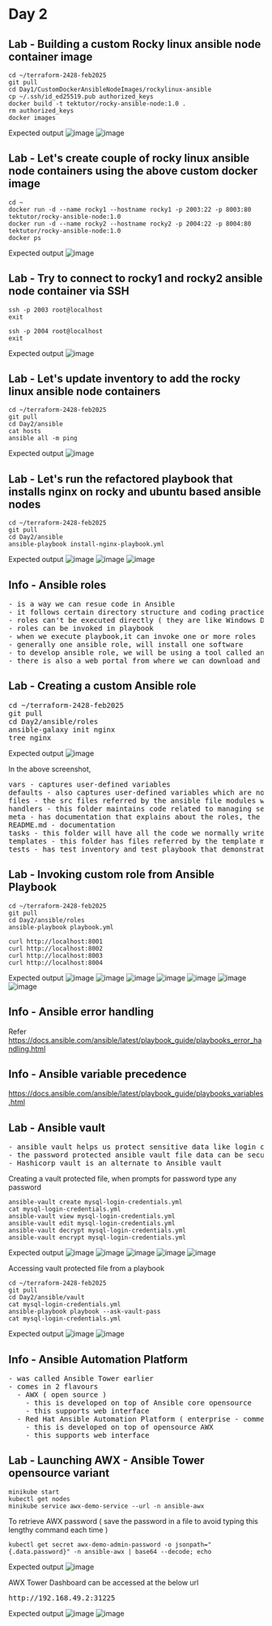 # Day 2

## Lab - Building a custom Rocky linux ansible node container image
```
cd ~/terraform-2428-feb2025
git pull
cd Day1/CustomDockerAnsibleNodeImages/rockylinux-ansible
cp ~/.ssh/id_ed25519.pub authorized_keys
docker build -t tektutor/rocky-ansible-node:1.0 .
rm authorized_keys
docker images
```

Expected output
![image](https://github.com/user-attachments/assets/d49df2b4-f2bb-4d96-bae4-02fdbdcc9934)
![image](https://github.com/user-attachments/assets/86fa4f59-2ae3-4704-97b9-e95ad59397a4)


## Lab - Let's create couple of rocky linux ansible node containers using the above custom docker image
```
cd ~
docker run -d --name rocky1 --hostname rocky1 -p 2003:22 -p 8003:80 tektutor/rocky-ansible-node:1.0
docker run -d --name rocky2 --hostname rocky2 -p 2004:22 -p 8004:80 tektutor/rocky-ansible-node:1.0
docker ps
```

Expected output
![image](https://github.com/user-attachments/assets/0a769789-5ff5-4f4d-94b5-3e2d5e078c0b)

## Lab - Try to connect to rocky1 and rocky2 ansible node container via SSH
```
ssh -p 2003 root@localhost
exit

ssh -p 2004 root@localhost
exit
```

Expected output
![image](https://github.com/user-attachments/assets/162b811a-aab4-4696-8e0c-85645de10f6d)

## Lab - Let's update inventory to add the rocky linux ansible node containers
```
cd ~/terraform-2428-feb2025
git pull
cd Day2/ansible
cat hosts
ansible all -m ping
```

Expected output
![image](https://github.com/user-attachments/assets/c4c8270a-fc33-4970-9a2f-90f3738e9440)


## Lab - Let's run the refactored playbook that installs nginx on rocky and ubuntu based ansible nodes
```
cd ~/terraform-2428-feb2025
git pull
cd Day2/ansible
ansible-playbook install-nginx-playbook.yml
```

Expected output
![image](https://github.com/user-attachments/assets/b2fa4278-fac6-4317-899f-08e395f3998b)
![image](https://github.com/user-attachments/assets/9e30a343-72a9-44a9-b1b2-7c103e8b6520)
![image](https://github.com/user-attachments/assets/38e748af-754f-415f-9b04-69352d755373)

## Info - Ansible roles
<pre>
- is a way we can resue code in Ansible
- it follows certain directory structure and coding practices
- roles can't be executed directly ( they are like Windows DLL )
- roles can be invoked in playbook
- when we execute playbook,it can invoke one or more roles
- generally one ansible role, will install one software
- to develop ansible role, we will be using a tool called ansible-galaxy
- there is also a web portal from where we can download and use opensource roles written by community
</pre>

## Lab - Creating a custom Ansible role
<pre>
cd ~/terraform-2428-feb2025
git pull
cd Day2/ansible/roles
ansible-galaxy init nginx
tree nginx
</pre>

Expected output
![image](https://github.com/user-attachments/assets/476a7b87-f76b-46d9-8684-7317c0edb87f)

In the above screenshot,
<pre>
vars - captures user-defined variables
defaults - also captures user-defined variables which are normally read-only variables
files - the src files referred by the ansible file modules will be maintained here
handlers - this folder maintains code related to managing services, these tasks will be invoked based on some notifications
meta - has documentation that explains about the roles, the platforms(OS) supported by the roles, author, license under which the role is published
README.md - documentation
tasks - this folder will have all the code we normally write in an ansible playbook
templates - this folder has files referred by the template module
tests - has test inventory and test playbook that demonstrates on how one can invoke custom ansible role
</pre>

## Lab - Invoking custom role from Ansible Playbook
```
cd ~/terraform-2428-feb2025
git pull
cd Day2/ansible/roles
ansible-playbook playbook.yml

curl http://localhost:8001
curl http://localhost:8002
curl http://localhost:8003
curl http://localhost:8004
```

Expected output
![image](https://github.com/user-attachments/assets/c2c07f1c-b7a7-44b0-b540-1696b0398352)
![image](https://github.com/user-attachments/assets/1f3518f5-0ff0-412c-907a-46932949cc0a)
![image](https://github.com/user-attachments/assets/bf06652b-6845-45c3-809e-69538203afbc)
![image](https://github.com/user-attachments/assets/a3ffc956-04b7-47d0-bfbd-8b1ebb42d2c2)
![image](https://github.com/user-attachments/assets/6187c9de-584e-4e1d-bea8-5aba08e3b089)
![image](https://github.com/user-attachments/assets/306f8ed5-f5ac-4f98-8b54-d448d26b283f)
![image](https://github.com/user-attachments/assets/5d0fb005-8dba-48d4-ad10-592579ef46c4)

## Info - Ansible error handling
Refer https://docs.ansible.com/ansible/latest/playbook_guide/playbooks_error_handling.html

## Info - Ansible variable precedence
https://docs.ansible.com/ansible/latest/playbook_guide/playbooks_variables.html

## Lab - Ansible vault
<pre>
- ansible vault helps us protect sensitive data like login credentials, public/private keys, etc by encrypting with a password
- the password protected ansible vault file data can be securely accessed from playbooks
- Hashicorp vault is an alternate to Ansible vault
</pre>

Creating a vault protected file, when prompts for password type any password
```
ansible-vault create mysql-login-credentials.yml
cat mysql-login-credentials.yml
ansible-vault view mysql-login-credentials.yml
ansible-vault edit mysql-login-credentials.yml
ansible-vault decrypt mysql-login-credentials.yml
ansible-vault encrypt mysql-login-credentials.yml
```

Expected output
![image](https://github.com/user-attachments/assets/a0b70c3a-84c3-440d-9063-e7e7be5ea49d)
![image](https://github.com/user-attachments/assets/7692a7b5-f676-4c40-b3c0-ce6724723b5a)
![image](https://github.com/user-attachments/assets/555b6949-3eba-457c-8840-4baa92d425c7)
![image](https://github.com/user-attachments/assets/52a62bca-d116-484a-b303-d123dff9ce9e)
![image](https://github.com/user-attachments/assets/2ceb1285-7e65-4032-be0d-9b2976f2b720)


Accessing vault protected file from a playbook
```
cd ~/terraform-2428-feb2025
git pull
cd Day2/ansible/vault
cat mysql-login-credentials.yml
ansible-playbook playbook --ask-vault-pass
cat mysql-login-credentials.yml
```

Expected output
![image](https://github.com/user-attachments/assets/5655bd9d-f50a-4825-ae4b-b9093c083305)
![image](https://github.com/user-attachments/assets/56190462-a523-43b7-b114-aae0606d68c6)

## Info - Ansible Automation Platform
<pre>
- was called Ansible Tower earlier
- comes in 2 flavours
  - AWX ( open source )
    - this is developed on top of Ansible core opensource
    - this supports web interface
  - Red Hat Ansible Automation Platform ( enterprise - commercial product )
    - this is developed on top of opensource AWX
    - this supports web interface
</pre>

## Lab - Launching AWX - Ansible Tower opensource variant
```
minikube start
kubectl get nodes
minikube service awx-demo-service --url -n ansible-awx
```

To retrieve AWX password ( save the password in a file to avoid typing this lengthy command each time )
```
kubectl get secret awx-demo-admin-password -o jsonpath="{.data.password}" -n ansible-awx | base64 --decode; echo
```

Expected output
![image](https://github.com/user-attachments/assets/148c0187-52a5-40b8-af99-2beaa8391c36)

AWX Tower Dashboard can be accessed at the below url
<pre>
http://192.168.49.2:31225  
</pre>

Expected output
![image](https://github.com/user-attachments/assets/d4f5e833-2a2a-40e8-aee6-242004934de0)
![image](https://github.com/user-attachments/assets/3ab099d8-58b7-4523-a634-35437e289b94)
